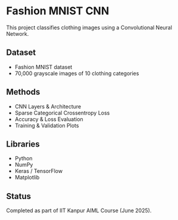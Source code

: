 # Fashion MNIST CNN

This project classifies clothing images using a Convolutional Neural Network.

## Dataset

- Fashion MNIST dataset
- 70,000 grayscale images of 10 clothing categories

## Methods

- CNN Layers & Architecture
- Sparse Categorical Crossentropy Loss
- Accuracy & Loss Evaluation
- Training & Validation Plots

## Libraries

- Python
- NumPy
- Keras / TensorFlow
- Matplotlib

## Status

Completed as part of IIT Kanpur AIML Course (June 2025).

